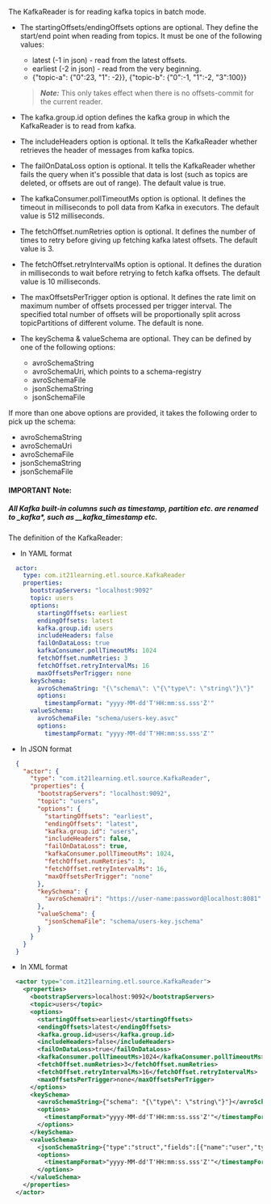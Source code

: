 The KafkaReader is for reading kafka topics in batch mode.

* The startingOffsets/endingOffsets options are optional. They define the start/end point when reading from topics. It must be one of the following values:
  - latest (-1 in json) - read from the latest offsets.
  - earliest (-2 in json) - read from the very beginning.
  - {"topic-a": {"0":23, "1": -2}}, {"topic-b": {"0":-1, "1":-2, "3":100}}
  > **_Note:_** This only takes effect when there is no offsets-commit for the current reader.

* The kafka.group.id option defines the kafka group in which the KafkaReader is to read from kafka.
* The includeHeaders option is optional. It tells the KafkaReader whether retrieves the header of messages from kafka topics.
* The failOnDataLoss option is optional. It tells the KafkaReader whether fails the query when it's possible that data is lost (such as topics are deleted, or offsets are out of range). The default value is true.
* The kafkaConsumer.pollTimeoutMs option is optional. It defines the timeout in milliseconds to poll data from Kafka in executors. The default value is 512 milliseconds.
* The fetchOffset.numRetries option is optional. It defines the number of times to retry before giving up fetching kafka latest offsets. The default value is 3.
* The fetchOffset.retryIntervalMs option is optional. It defines the duration in milliseconds to wait before retrying to fetch kafka offsets. The default value is 10 milliseconds.
* The maxOffsetsPerTrigger option is optional. It defines the rate limit on maximum number of offsets processed per trigger interval. The specified total number of offsets will be proportionally split across topicPartitions of different volume. The default is none.
* The keySchema & valueSchema are optional. They can be defined by one of the following options:
  - avroSchemaString
  - avroSchemaUri, which points to a schema-registry
  - avroSchemaFile
  - jsonSchemaString
  - jsonSchemaFile

If more than one above options are provided, it takes the following order to pick up the schema:
  - avroSchemaString
  - avroSchemaUri
  - avroSchemaFile
  - jsonSchemaString
  - jsonSchemaFile

#### IMPORTANT Note:
   ##### All Kafka built-in columns such as timestamp, partition etc. are renamed to __kafka_*, such as __kafka_timestamp etc.

The definition of the KafkaReader:

- In YAML format
```yaml
  actor:
    type: com.it21learning.etl.source.KafkaReader
    properties:
      bootstrapServers: "localhost:9092"
      topic: users
      options:
        startingOffsets: earliest
        endingOffsets: latest
        kafka.group.id: users
        includeHeaders: false
        failOnDataLoss: true
        kafkaConsumer.pollTimeoutMs: 1024
        fetchOffset.numRetries: 3
        fetchOffset.retryIntervalMs: 16
        maxOffsetsPerTrigger: none
      keySchema:
        avroSchemaString: "{\"schema\": \"{\"type\": \"string\"}\"}"
        options:
          timestampFormat: "yyyy-MM-dd'T'HH:mm:ss.sss'Z'"
      valueSchema:
        avroSchemaFile: "schema/users-key.asvc"
        options:
          timestampFormat: "yyyy-MM-dd'T'HH:mm:ss.sss'Z'"
```
- In JSON format
```json
  {
    "actor": {
      "type": "com.it21learning.etl.source.KafkaReader",
      "properties": {
        "bootstrapServers": "localhost:9092",
        "topic": "users",
        "options": {
          "startingOffsets": "earliest",
          "endingOffsets": "latest",
          "kafka.group.id": "users",
          "includeHeaders": false,
          "failOnDataLoss": true,
          "kafkaConsumer.pollTimeoutMs": 1024,
          "fetchOffset.numRetries": 3,
          "fetchOffset.retryIntervalMs": 16,
          "maxOffsetsPerTrigger": "none"
        },
        "keySchema": {
          "avroSchemaUri": "https://user-name:password@localhost:8081"
        },
        "valueSchema": {
          "jsonSchemaFile": "schema/users-key.jschema"
        }
      }
    }
  }
```
- In XML format
```xml
  <actor type="com.it21learning.etl.source.KafkaReader">
    <properties>
      <bootstrapServers>localhost:9092</bootstrapServers>
      <topic>users</topic>
      <options>
        <startingOffsets>earliest</startingOffsets>
        <endingOffsets>latest</endingOffsets>
        <kafka.group.id>users</kafka.group.id>
        <includeHeaders>false</includeHeaders>
        <failOnDataLoss>true</failOnDataLoss>
        <kafkaConsumer.pollTimeoutMs>1024</kafkaConsumer.pollTimeoutMs>
        <fetchOffset.numRetries>3</fetchOffset.numRetries>
        <fetchOffset.retryIntervalMs>16</fetchOffset.retryIntervalMs>
        <maxOffsetsPerTrigger>none</maxOffsetsPerTrigger>
      </options>
      <keySchema>
        <avroSchemaString>{"schema": "{\"type\": \"string\"}"}</avroSchemaString>
        <options>
          <timestampFormat>"yyyy-MM-dd'T'HH:mm:ss.sss'Z'"</timestampFormat>
        </options>
      </keySchema>
      <valueSchema>
        <jsonSchemaString>{"type":"struct","fields":[{"name":"user","type":"string","nullable":true},{"name":"event","type":"string","nullable":true}]}</jsonSchemaString>
        <options>
          <timestampFormat>"yyyy-MM-dd'T'HH:mm:ss.sss'Z'"</timestampFormat>
        </options>
      </valueSchema>
    </properties>
  </actor>
```
